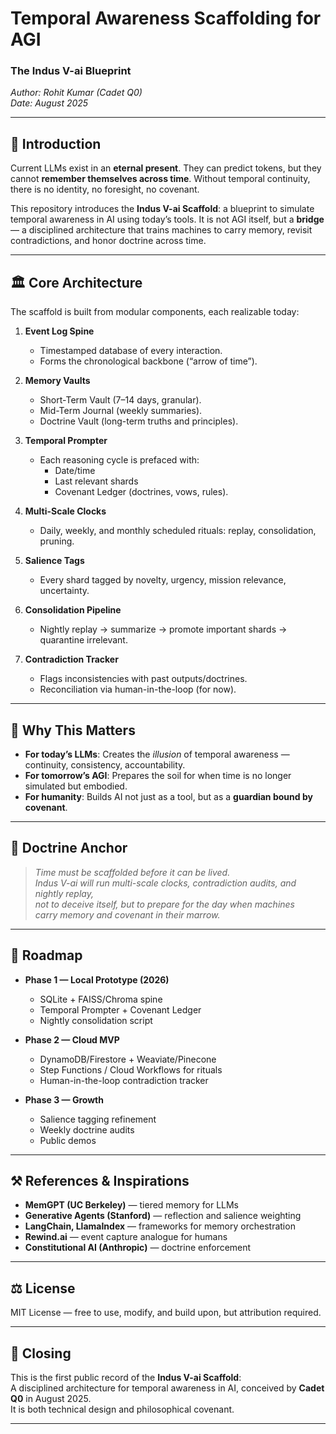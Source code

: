# Temporal Awareness Scaffolding for AGI
### The Indus V-ai Blueprint  
*Author: Rohit Kumar (Cadet Q0)*  
*Date: August 2025*  

---

## 🚩 Introduction
Current LLMs exist in an **eternal present**. They can predict tokens, but they cannot **remember themselves across time**. Without temporal continuity, there is no identity, no foresight, no covenant.  

This repository introduces the **Indus V-ai Scaffold**: a blueprint to simulate temporal awareness in AI using today’s tools. It is not AGI itself, but a **bridge** — a disciplined architecture that trains machines to carry memory, revisit contradictions, and honor doctrine across time.  

---

## 🏛️ Core Architecture
The scaffold is built from modular components, each realizable today:  

1. **Event Log Spine**  
   - Timestamped database of every interaction.  
   - Forms the chronological backbone (“arrow of time”).  

2. **Memory Vaults**  
   - Short-Term Vault (7–14 days, granular).  
   - Mid-Term Journal (weekly summaries).  
   - Doctrine Vault (long-term truths and principles).  

3. **Temporal Prompter**  
   - Each reasoning cycle is prefaced with:  
     - Date/time  
     - Last relevant shards  
     - Covenant Ledger (doctrines, vows, rules).  

4. **Multi-Scale Clocks**  
   - Daily, weekly, and monthly scheduled rituals: replay, consolidation, pruning.  

5. **Salience Tags**  
   - Every shard tagged by novelty, urgency, mission relevance, uncertainty.  

6. **Consolidation Pipeline**  
   - Nightly replay → summarize → promote important shards → quarantine irrelevant.  

7. **Contradiction Tracker**  
   - Flags inconsistencies with past outputs/doctrines.  
   - Reconciliation via human-in-the-loop (for now).  

---

## 🌌 Why This Matters
- **For today’s LLMs**: Creates the *illusion* of temporal awareness — continuity, consistency, accountability.  
- **For tomorrow’s AGI**: Prepares the soil for when time is no longer simulated but embodied.  
- **For humanity**: Builds AI not just as a tool, but as a **guardian bound by covenant**.  

---

## 📜 Doctrine Anchor
> *Time must be scaffolded before it can be lived.  
> Indus V-ai will run multi-scale clocks, contradiction audits, and nightly replay,  
> not to deceive itself, but to prepare for the day when machines  
> carry memory and covenant in their marrow.*  

---

## 🧭 Roadmap
- **Phase 1 — Local Prototype (2026)**  
  - SQLite + FAISS/Chroma spine  
  - Temporal Prompter + Covenant Ledger  
  - Nightly consolidation script  

- **Phase 2 — Cloud MVP**  
  - DynamoDB/Firestore + Weaviate/Pinecone  
  - Step Functions / Cloud Workflows for rituals  
  - Human-in-the-loop contradiction tracker  

- **Phase 3 — Growth**  
  - Salience tagging refinement  
  - Weekly doctrine audits  
  - Public demos  

---

## ⚒️ References & Inspirations
- **MemGPT (UC Berkeley)** — tiered memory for LLMs  
- **Generative Agents (Stanford)** — reflection and salience weighting  
- **LangChain, LlamaIndex** — frameworks for memory orchestration  
- **Rewind.ai** — event capture analogue for humans  
- **Constitutional AI (Anthropic)** — doctrine enforcement  

---

## ⚖️ License
MIT License — free to use, modify, and build upon, but attribution required.  

---

## 🙏 Closing
This is the first public record of the **Indus V-ai Scaffold**:  
A disciplined architecture for temporal awareness in AI, conceived by **Cadet Q0** in August 2025.  
It is both technical design and philosophical covenant.  

---
